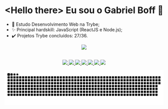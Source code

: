 <h1 align="center">&lt;Hello there&gt; Eu sou o Gabriel Boff 🦄</h1>
<div style="display: inline;">
  <ul>
  <li>📖 Estudo Desenvolvimento Web na Trybe;</li>
  <li>✨ Principal hardskill: JavaScript (ReactJS e Node.js);</li>
  <li> ✔️ Projetos Trybe concluídos: 27/36.</li>
  </ul>
</div>
<div align="center">
  <a href="https://github.com/gab-boff"/>
  <img height="180em" src="https://github-readme-stats.vercel.app/api?username=gab-boff&show_icons=true&theme=tokyonight&include_all_commits=true&count_private=true"/> 
</div>

##
<div align="center">  
  <img src="https://cdn.jsdelivr.net/gh/devicons/devicon/icons/html5/html5-plain.svg" width="50em" style="pointer-events: none;cursor:default;"/>
  <img src="https://cdn.jsdelivr.net/gh/devicons/devicon/icons/css3/css3-plain.svg" width="50em"/">
  <img src="https://cdn.jsdelivr.net/gh/devicons/devicon/icons/javascript/javascript-original.svg" width="50em"/>
  <img src="https://cdn.jsdelivr.net/gh/devicons/devicon/icons/react/react-original.svg" width="50em"/>
  <img src="https://cdn.jsdelivr.net/gh/devicons/devicon/icons/mysql/mysql-original.svg" width="50em"/>
  <img src="https://cdn.jsdelivr.net/gh/devicons/devicon/icons/mongodb/mongodb-original.svg" width="50em"/>
  <img src="https://cdn.jsdelivr.net/gh/devicons/devicon/icons/nodejs/nodejs-plain.svg" width="50em"/>                                                               
</div>

![Snake animation](https://github.com/gab-boff/gab-boff/blob/output/github-contribution-grid-snake.svg)
